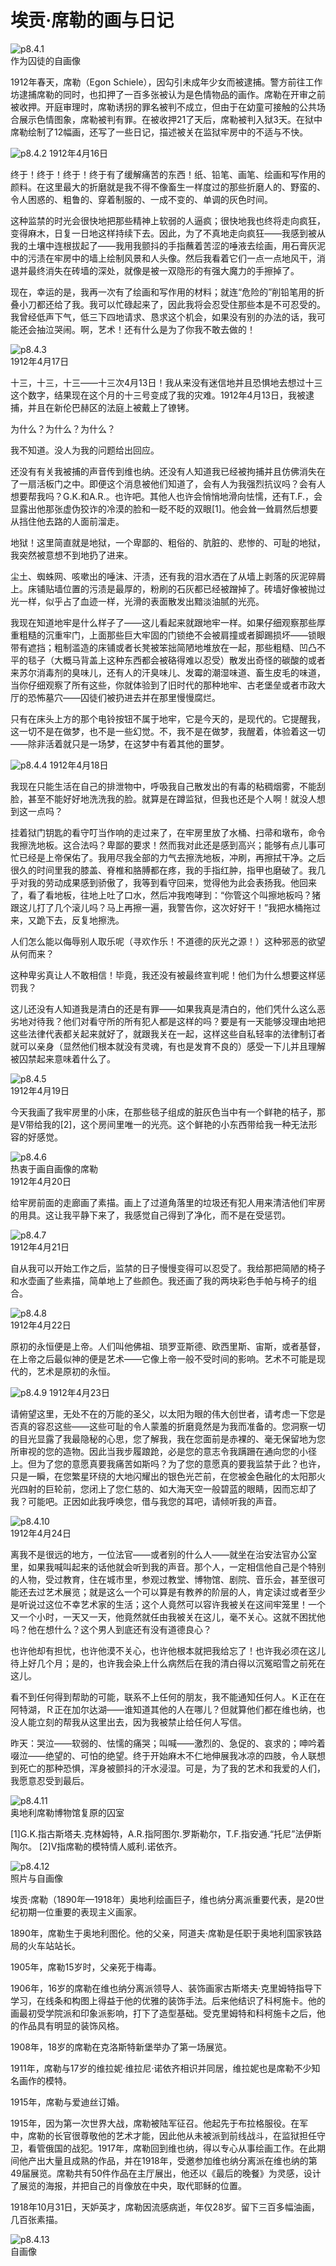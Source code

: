 # 埃贡·席勒的画与日记

![p8.4.1](/images/8.4.1.jpg)  
​作为囚徒的自画像

1912年春天，席勒（Egon Schiele），因勾引未成年少女而被逮捕。警方前往工作坊逮捕席勒的同时，也扣押了一百多张被认为是色情物品的画作。席勒在开审之前被收押。开庭审理时，席勒诱拐的罪名被判不成立，但由于在幼童可接触的公共场合展示色情图象，席勒被判有罪。在被收押21了天后，席勒被判入狱3天。在狱中席勒绘制了12幅画，还写了一些日记，描述被关在监狱牢房中的不适与不快。

![p8.4.2](/images/8.4.2.jpg)
1912年4月16日

终于！终于！终于！终于有了缓解痛苦的东西！纸、铅笔、画笔、绘画和写作用的颜料。在这里最大的折磨就是我不得不像畜生一样度过的那些折磨人的、野蛮的、令人困惑的、粗鲁的、穿着制服的、一成不变的、单调的灰色时间。

这种监禁的时光会很快地把那些精神上软弱的人逼疯；很快地我也终将走向疯狂，变得麻木，日复一日地这样持续下去。因此，为了不真地走向疯狂——我感到被从我的土壤中连根拔起了——我用我颤抖的手指蘸着苦涩的唾液去绘画，用石膏灰泥中的污渍在牢房中的墙上绘制风景和人头像。然后我看着它们一点一点地风干，消退并最终消失在砖墙的深处，就像是被一双隐形的有强大魔力的手擦掉了。

现在，幸运的是，我再一次有了绘画和写作用的材料；就连“危险的”削铅笔用的折叠小刀都还给了我。我可以忙碌起来了，因此我将会忍受住那些本是不可忍受的。我曾经低声下气，低三下四地请求、恳求这个机会，如果没有别的办法的话，我可能还会抽泣哭闹。啊，艺术！还有什么是为了你我不敢去做的！

![p8.4.3](/images/8.4.3.jpg)  
1912年4月17日

十三，十三，十三——十三次4月13日！我从来没有迷信地并且恐惧地去想过十三这个数字，结果现在这个月的十三号变成了我的灾难。1912年4月13日，我被逮捕，并且在新伦巴赫区的法庭上被戴上了镣铐。

为什么？为什么？为什么？

我不知道。没人为我的问题给出回应。

还没有有关我被捕的声音传到维也纳。还没有人知道我已经被拘捕并且仿佛消失在了一扇活板门之中。即便这个消息被他们知道了，会有人为我强烈抗议吗？会有人想要帮我吗？G.K.和A.R.。也许吧。其他人也许会悄悄地滑向怯懦，还有T.F.，会显露出他那张虚伪狡诈的冷漠的脸和一眨不眨的双眼[1]。他会耸一耸肩然后想要从挡住他去路的人面前溜走。

地狱！这里简直就是地狱，一个卑鄙的、粗俗的、肮脏的、悲惨的、可耻的地狱，我突然被意想不到地扔了进来。

尘土、蜘蛛网、咳嗽出的唾沫、汗渍，还有我的泪水洒在了从墙上剥落的灰泥碎屑上。床铺贴墙位置的污渍是最厚的，粉刷的石灰都已经被蹭掉了。砖墙好像被抛过光一样，似乎占了血迹一样，光滑的表面散发出黯淡油腻的光亮。

我现在知道地牢是什么样子了——这儿看起来就跟地牢一样。如果仔细观察那些厚重粗糙的沉重牢门，上面那些巨大牢固的门锁绝不会被肩撞或者脚踢损坏——锁眼带有遮挡；粗制滥造的床铺或者长凳被笨拙简陋地堆放在一起，那些粗糙、凹凸不平的毯子（大概马背盖上这种东西都会被硌得难以忍受）散发出奇怪的碳酸的或者来苏尔消毒剂的臭味儿，还有人的汗臭味儿、发霉的潮湿味道、畜生皮毛的味道，当你仔细观察了所有这些，你就体验到了旧时代的那种地牢、古老堡垒或者市政大厅的恐怖墓穴——囚徒们被扔进去并在那里慢慢腐烂。

只有在床头上方的那个电铃按钮不属于地牢，它是今天的，是现代的。它提醒我，这一切不是在做梦，也不是一些幻觉。不，我不是在做梦，我醒着，体验着这一切——除非活着就只是一场梦，在这梦中有着其他的噩梦。

![p8.4.4](/images/8.4.4.jpg)
1912年4月18日

我现在只能生活在自己的排泄物中，呼吸我自己散发出的有毒的粘稠烟雾，不能刮脸，甚至不能好好地洗洗我的脸。就算是在蹲监狱，但我也还是个人啊！就没人想到这一点吗？

挂着狱门钥匙的看守叮当作响的走过来了，在牢房里放了水桶、扫帚和墩布，命令我擦洗地板。这合法吗？卑鄙的要求！然而我对此还是感到高兴；能够有点儿事可忙已经是上帝保佑了。我用尽我全部的力气去擦洗地板，冲刷，再擦拭干净。之后很久的时间里我的膝盖、脊椎和胳膊都在疼，我的手指红肿，指甲也磨破了。我几乎对我的劳动成果感到骄傲了，我等到看守回来，觉得他为此会表扬我。他回来了，看了看地板，往地上吐了口水，然后冲我咆哮到：“你管这个叫擦地板吗？猪跟这儿打了几个滚儿吗？马上再擦一遍，我警告你，这次好好干！”我把水桶拖过来，又跪下去，反复地擦洗。

人们怎么能以侮辱别人取乐呢（寻欢作乐！不道德的灰光之源！）这种邪恶的欲望从何而来？

这种卑劣真让人不敢相信！毕竟，我还没有被最终宣判呢！他们为什么想要这样惩罚我？

这儿还没有人知道我是清白的还是有罪——如果我真是清白的，他们凭什么这么恶劣地对待我？他们对看守所的所有犯人都是这样的吗？要是有一天能够没理由地把这些法律代表都关起来就好了，就跟我关在一起，这样这些自私轻率的法律制订者就可以亲身（显然他们根本就没有灵魂，有也是发育不良的）感受一下儿并且理解被囚禁起来意味着什么了。

![p8.4.5](/images/8.4.5.jpg)  
1912年4月19日

今天我画了我牢房里的小床，在那些毯子组成的脏灰色当中有一个鲜艳的桔子，那是V带给我的[2]，这个房间里唯一的光亮。这个鲜艳的小东西带给我一种无法形容的好感觉。

![p8.4.6](/images/8.4.6.jpg)  
热衷于画自画像的席勒  
1912年4月20日

给牢房前面的走廊画了素描。画上了过道角落里的垃圾还有犯人用来清洁他们牢房的用具。这让我平静下来了，我感觉自己得到了净化，而不是在受惩罚。

![p8.4.7](/images/8.4.7.jpg)  
1912年4月21日

自从我可以开始工作之后，监禁的日子慢慢变得可以忍受了。我给那把简陋的椅子和水壶画了些素描，简单地上了些颜色。我还画了我的两块彩色手帕与椅子的组合。

![p8.4.8](/images/8.4.8.jpeg)  
1912年4月22日

原初的永恒便是上帝。人们叫他佛祖、琐罗亚斯德、欧西里斯、宙斯，或者基督，在上帝之后最似神的便是艺术——它像上帝一般不受时间的影响。艺术不可能是现代的，艺术是原初的永恒。

![p8.4.9](/images/8.4.9.jpg)
1912年4月23日

请俯望这里，无处不在的万能的圣父，以太阳为眼的伟大创世者，请考虑一下您是否真的容忍这些——这些可耻的令人蒙羞的折磨竟然是为我而准备的。您洞察一切的目光显露了我最隐秘的心思，您了解我，我在您面前是赤裸的、毫无保留地为您所审视的您的造物。因此当我步履踉跄，必是您的意志令我蹒跚在通向您的小径上。但为了您的意愿真要我痛苦如斯吗？为了您的意愿真的要我监禁于此？也许，只是一瞬，在您繁星环绕的大地闪耀出的银色光芒前，在您被金色融化的太阳那火光四射的巨轮前，您闭上了您仁慈的、如大海天空一般碧蓝的眼睛，因而忘却了我？可能吧。正因如此我呼唤您，借与我您的耳吧，请倾听我的声音。

![p8.4.10](/images/8.4.10.jpg)  
1912年4月24日

离我不是很远的地方，一位法官——或者别的什么人——就坐在治安法官办公室里，如果我喊叫起来的话他就会听到我的声音。那个人，一定相信他自己是个特别的人物，受过教育，住在城市里，参观过教堂、博物馆、剧院、音乐会，甚至很可能还去过艺术展览；就是这么一个可以算是有教养的阶层的人，肯定读过或者至少是听说过这位不幸艺术家的生活；这个人竟然可以容许我被关在这间牢笼里！一个又一个小时，一天又一天，他竟然就任由我被关在这儿，毫不关心。这就不困扰他吗？他在想什么？这个男人到底还有没有道德良心？

也许他却有担忧，也许他漠不关心，也许他根本就把我给忘了！也许我必须在这儿待上好几个月；是的，也许我会染上什么病然后在我的清白得以沉冤昭雪之前死在这儿。

看不到任何得到帮助的可能，联系不上任何的朋友，我不能通知任何人。Ｋ正在在阿特湖，Ｒ正在加尔达湖——谁知道其他的人在哪儿？但就算他们都在维也纳，也没人能立刻的帮我从这里出去，因为我被禁止给任何人写信。

昨天：哭泣——软弱的、怯懦的痛哭；叫喊——激烈的、急促的、哀求的；呻吟着啜泣——绝望的、可怕的绝望。终于开始麻木不仁地伸展我冰凉的四肢，令人联想到死亡的那种恐惧，浑身被颤抖的汗水浸湿。可是，为了我的艺术和我爱的人们，我愿意忍受到最后。

![p8.4.11](/images/8.4.11.jpg)  
奥地利席勒博物馆复原的囚室

[1]G.K.指古斯塔夫.克林姆特，A.R.指阿图尔.罗斯勒尔，T.F.指安通.“托尼”法伊斯陶尔。
[2]V指席勒的模特情人威利.诺依齐。

![p8.4.12](/images/8.4.12.jpg)  
照片与自画像

埃贡·席勒（1890年—1918年）奥地利绘画巨子，维也纳分离派重要代表，是20世纪初期一位重要的表现主义画家。

1890年，席勒生于奥地利图伦。他的父亲，阿道夫·席勒是任职于奥地利国家铁路局的火车站站长。

1905年，席勒15岁时，父亲死于梅毒。

1906年，16岁的席勒在维也纳分离派领导人、装饰画家古斯塔夫·克里姆特指导下学习，在线条和构图上得益于他的优雅的装饰手法。后来他结识了科柯施卡。他的画最初受学院派和印象派影响，打下了造型基础。受克里姆特和科柯施卡之后，他的作品具有明显的装饰风格。

1908年，18岁的席勒在克洛斯特新堡举办了第一场展览。

1911年，席勒与17岁的维拉妮·维拉尼·诺依齐相识并同居，维拉妮也是席勒不少知名画作的模特。

1915年，席勒与爱迪丝订婚。

1915年，因为第一次世界大战，席勒被陆军征召。他起先于布拉格服役。在军中，席勒的长官很尊敬他的艺术才能，因此他从未被派到前线战斗，在监狱担任守卫，看管俄国的战犯。1917年，席勒回到维也纳，得以专心从事绘画工作。在此期间他产出大量且成熟的作品，并在1918年，受邀参加维也纳分离派在维也纳的第49届展览。席勒共有50件作品在主厅展出，他还以《最后的晚餐》为灵感，设计了展览的海报，并把自己的肖像放在中央，取代耶稣的位置。

1918年10月31日，天妒英才，席勒因流感病逝，年仅28岁。留下三百多幅油画，几百张素描。

![p8.4.13](/images/8.4.13.jpg)  
自画像
